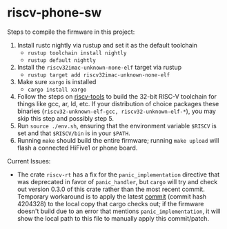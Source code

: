 # riscv-phone-sw

Steps to compile the firmware in this project:

1. Install rustc nightly via rustup and set it as the default toolchain
    * `rustup toolchain install nightly`
    * `rustup default nightly`
2. Install the `riscv32imac-unknown-none-elf` target via rustup
    * `rustup target add riscv32imac-unknown-none-elf`
3. Make sure `xargo` is installed
    * `cargo install xargo`
4. Follow the steps on [riscv-tools](https://github.com/riscv/riscv-tools) to build the 32-bit RISC-V toolchain for things like gcc, ar, ld, etc. If your distribution of choice packages these binaries (`riscv32-unknown-elf-gcc, riscv32-unknown-elf-*`), you may skip this step and possibly step 5.
5. Run `source ./env.sh`, ensuring that the environment variable `$RISCV` is set and that `$RISCV/bin` is in your `$PATH`.
6. Running `make` should build the entire firmware; running `make upload` will flash a connected HiFive1 or phone board.

Current Issues:

* The crate `riscv-rt` has a fix for the `panic_implementation` directive that was deprecated in favor of `panic_handler`, but `cargo` will try and check out version 0.3.0 of this crate rather than the most recent commit. Temporary workaround is to apply the latest [commit](https://github.com/rust-embedded/riscv-rt/commit/4204328320fca54f29a90e22bf1f80a54e168109) (commit hash 4204328) to the local copy that cargo checks out; if the firmware doesn't build due to an error that mentions `panic_implementation`, it will show the local path to this file to manually apply this commit/patch.
